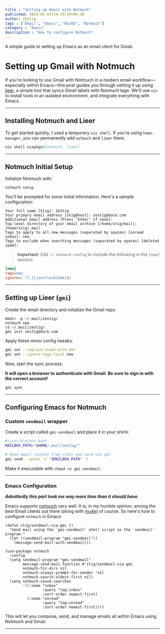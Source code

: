 ```yaml
--- 
title : "Setting up Gmail with Notmuch"
published: 2025-05-03T14:39:39+05:30 
author: ZeStig 
tags : ["Email", "Emacs", "NixOS", "Notmuch"] 
category : "Emacs"
description : "How to configure Notmuch" 
---
```


A simple guide to setting up Emacs as an email client for Gmail.

# Setting up Gmail with Notmuch

If you're looking to use Gmail with Notmuch in a modern email workflow—especially within Emacs—this post guides you through setting it up using [lieer](https://github.com/gauteh/lieer), a simple tool that syncs Gmail labels with Notmuch tags. We'll use `nix` to install tools in an isolated environment, and integrate everything with Emacs.

---

## Installing Notmuch and Lieer

To get started quickly, I used a temporary `nix shell`. If you're using `home-manager`, you can permanently add `notmuch` and `lieer` there.

```nix
nix shell nixpkgs#{notmuch, lieer}
```

---

## Notmuch Initial Setup

Initialize Notmuch with:

```fish
notmuch setup
```

You'll be prompted for some initial information. Here's a sample configuration:

```text
Your full name [Stig]: ZeStig
Your primary email address [stig@host]: zestig@duck.com
Additional email address [Press 'Enter' if none]:
Top-level directory of your email archive [/home/stig/mail]: /home/stig/.mail
Tags to apply to all new messages (separated by spaces) [unread inbox]: new
Tags to exclude when searching messages (separated by spaces) [deleted spam]:
```

> **Important**: Edit `~/.notmuch-config` to include the following in the `[new]` section:

```ini
[new]
tags=new
ignore=/.*[.](json|lock|bak)$/
```

---

## Setting up Lieer (`gmi`)

Create the email directory and initialize the Gmail repo:

```fish
mkdir -p ~/.mail/zestig/
notmuch new
cd ~/.mail/zestig/
gmi init zestig@duck.com
```

Apply these minor config tweaks:

```bash
gmi set --replace-slash-with-dot
gmi set --ignore-tags-local new
```

Now, start the sync process. 

**It will open a browser to authenticate with Gmail. Be sure to sign in with the correct account!**

```bash
gmi sync
```
---

## Configuring Emacs for Notmuch

### Custom `sendmail` wrapper

Create a script called `gmi-sendmail` and place it in your `$PATH`:

```bash
#!/usr/bin/env bash
MAILBOX_PATH="$HOME/.mail/zestig/"

# Read email content from stdin and send via gmi
gmi send --quiet -C "$MAILBOX_PATH" -t
```

Make it executable with `chmod +x gmi-sendmail`.

---

### Emacs Configuration
__*Admittedly this part took me way more time than it should have.*__

Emacs supports [notmuch](https://notmuchmail.org/notmuch-emacs/) very well. It is, in my humble opinion, among the best Email clients out there (along with [mu4e](https://notmuchmail.org/notmuch-emacs/)) of course.
So here's how to configure `notmuch` in Emacs:

```emacs-lisp
(defun stig/sendmail-via-gmi ()
  "Send mail using the `gmi-sendmail' shell script as the `sendmail' program."
  (let ((sendmail-program "gmi-sendmail"))
    (message-send-mail-with-sendmail)))

(use-package notmuch
  :config
  (setq sendmail-program "gmi-sendmail"
        message-send-mail-function #'stig/sendmail-via-gmi
        notmuch-fcc-dirs nil
        notmuch-always-prompt-for-sender 'nil
        notmuch-search-oldest-first nil)
  (setq notmuch-saved-searches
        '((:name "inbox"
                 :query "tag:inbox"
                 :sort-order newest-first)
          (:name "unread"
                 :query "tag:unread"
                 :sort-order newest-first))))
```

This will let you compose, send, and manage emails all within Emacs using Notmuch and Gmail.

---
